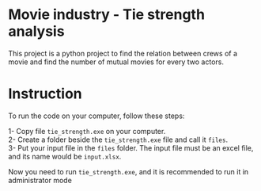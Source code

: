 # Movie industry - Tie strength analysis

This project is a python project to find the relation between crews of a movie and find the number of mutual movies for every two actors.

# Instruction
To run the code on your computer, follow these steps: 

  1- Copy file `tie_strength.exe` on your computer.\
  2- Create a folder beside the `tie_strength.exe` file and call it `files`.\
  3- Put your input file in the `files` folder. The input file must be an excel file, and its name would be `input.xlsx`.

Now you need to run ‍`tie_strength.exe‍‍‍‍‍‍‍‍‍‍`, and it is recommended to run it in administrator mode
